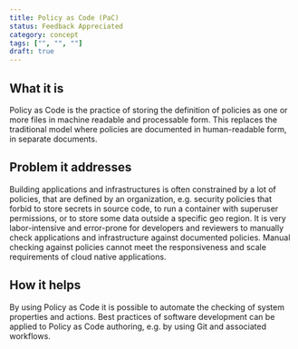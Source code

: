 ```yaml
---
title: Policy as Code (PaC)
status: Feedback Appreciated
category: concept
tags: ["", "", ""]
draft: true
---
```


## What it is

Policy as Code is the practice of storing the definition of policies as one or more files in machine readable and processable form. 
This replaces the traditional model where policies are documented in human-readable form, in separate documents.

## Problem it addresses

Building applications and infrastructures is often constrained by a lot of policies, that are defined by an organization, 
e.g. security policies that forbid to store secrets in source code, 
to run a container with superuser permissions, or to store some data outside a specific geo region. 
It is very labor-intensive and error-prone for developers and reviewers to 
manually check applications and infrastructure against documented policies. 
Manual checking against policies cannot meet the responsiveness and scale requirements of cloud native applications.

## How it helps

By using Policy as Code it is possible to automate the checking of system properties and actions. 
Best practices of software development can be applied to Policy as Code authoring, 
e.g. by using Git and associated workflows. 
